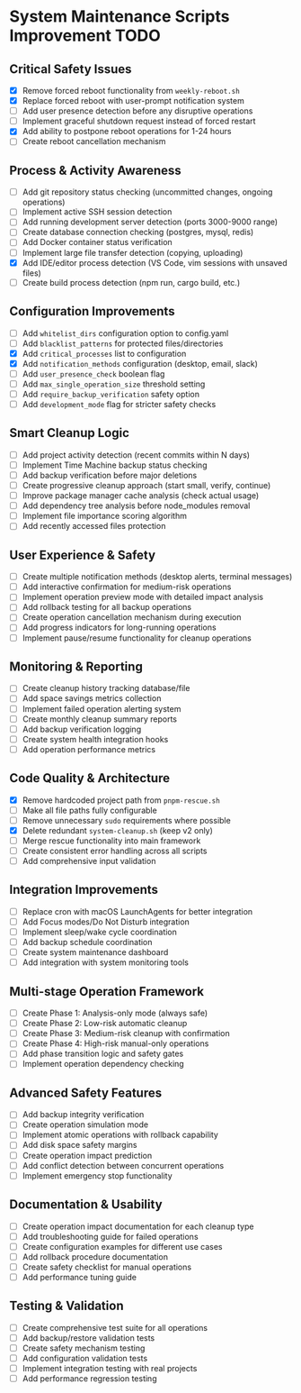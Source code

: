 # System Maintenance Scripts Improvement TODO

## Critical Safety Issues

- [x] Remove forced reboot functionality from `weekly-reboot.sh`
- [x] Replace forced reboot with user-prompt notification system
- [ ] Add user presence detection before any disruptive operations
- [ ] Implement graceful shutdown request instead of forced restart
- [x] Add ability to postpone reboot operations for 1-24 hours
- [ ] Create reboot cancellation mechanism

## Process & Activity Awareness

- [ ] Add git repository status checking (uncommitted changes, ongoing operations)
- [ ] Implement active SSH session detection
- [ ] Add running development server detection (ports 3000-9000 range)
- [ ] Create database connection checking (postgres, mysql, redis)
- [ ] Add Docker container status verification
- [ ] Implement large file transfer detection (copying, uploading)
- [x] Add IDE/editor process detection (VS Code, vim sessions with unsaved files)
- [ ] Create build process detection (npm run, cargo build, etc.)

## Configuration Improvements

- [ ] Add `whitelist_dirs` configuration option to config.yaml
- [ ] Add `blacklist_patterns` for protected files/directories
- [x] Add `critical_processes` list to configuration
- [x] Add `notification_methods` configuration (desktop, email, slack)
- [ ] Add `user_presence_check` boolean flag
- [ ] Add `max_single_operation_size` threshold setting
- [ ] Add `require_backup_verification` safety option
- [ ] Add `development_mode` flag for stricter safety checks

## Smart Cleanup Logic

- [ ] Add project activity detection (recent commits within N days)
- [ ] Implement Time Machine backup status checking
- [ ] Add backup verification before major deletions
- [ ] Create progressive cleanup approach (start small, verify, continue)
- [ ] Improve package manager cache analysis (check actual usage)
- [ ] Add dependency tree analysis before node_modules removal
- [ ] Implement file importance scoring algorithm
- [ ] Add recently accessed files protection

## User Experience & Safety

- [ ] Create multiple notification methods (desktop alerts, terminal messages)
- [ ] Add interactive confirmation for medium-risk operations
- [ ] Implement operation preview mode with detailed impact analysis
- [ ] Add rollback testing for all backup operations
- [ ] Create operation cancellation mechanism during execution
- [ ] Add progress indicators for long-running operations
- [ ] Implement pause/resume functionality for cleanup operations

## Monitoring & Reporting

- [ ] Create cleanup history tracking database/file
- [ ] Add space savings metrics collection
- [ ] Implement failed operation alerting system
- [ ] Create monthly cleanup summary reports
- [ ] Add backup verification logging
- [ ] Create system health integration hooks
- [ ] Add operation performance metrics

## Code Quality & Architecture

- [x] Remove hardcoded project path from `pnpm-rescue.sh`
- [ ] Make all file paths fully configurable
- [ ] Remove unnecessary `sudo` requirements where possible
- [x] Delete redundant `system-cleanup.sh` (keep v2 only)
- [ ] Merge rescue functionality into main framework
- [ ] Create consistent error handling across all scripts
- [ ] Add comprehensive input validation

## Integration Improvements

- [ ] Replace cron with macOS LaunchAgents for better integration
- [ ] Add Focus modes/Do Not Disturb integration
- [ ] Implement sleep/wake cycle coordination
- [ ] Add backup schedule coordination
- [ ] Create system maintenance dashboard
- [ ] Add integration with system monitoring tools

## Multi-stage Operation Framework

- [ ] Create Phase 1: Analysis-only mode (always safe)
- [ ] Create Phase 2: Low-risk automatic cleanup
- [ ] Create Phase 3: Medium-risk cleanup with confirmation
- [ ] Create Phase 4: High-risk manual-only operations
- [ ] Add phase transition logic and safety gates
- [ ] Implement operation dependency checking

## Advanced Safety Features

- [ ] Add backup integrity verification
- [ ] Create operation simulation mode
- [ ] Implement atomic operations with rollback capability
- [ ] Add disk space safety margins
- [ ] Create operation impact prediction
- [ ] Add conflict detection between concurrent operations
- [ ] Implement emergency stop functionality

## Documentation & Usability

- [ ] Create operation impact documentation for each cleanup type
- [ ] Add troubleshooting guide for failed operations
- [ ] Create configuration examples for different use cases
- [ ] Add rollback procedure documentation
- [ ] Create safety checklist for manual operations
- [ ] Add performance tuning guide

## Testing & Validation

- [ ] Create comprehensive test suite for all operations
- [ ] Add backup/restore validation tests
- [ ] Create safety mechanism testing
- [ ] Add configuration validation tests
- [ ] Implement integration testing with real projects
- [ ] Add performance regression testing